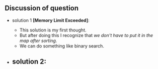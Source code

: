 ## Discussion of question

- solution 1 **[Memory Limit Exceeded]**:
    - This solution is my first thought.
    - But after doing this I recognize that _we don't have to put it in the map after sorting._
    - We can do something like binary search.

- solution 2:
    - 